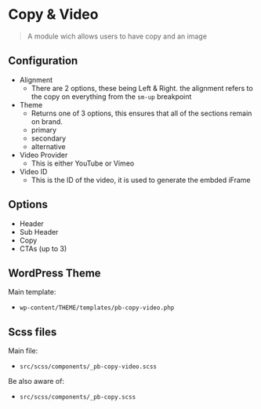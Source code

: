 # Copy & Video

> A module wich allows users to have copy and an image

## Configuration 
- Alignment
	- There are 2 options, these being Left & Right. the alignment refers to the copy on everything from the ```sm-up``` breakpoint
- Theme
	- Returns one of 3 options, this ensures that all of the sections remain on brand.
	- primary
	- secondary
	- alternative
- Video Provider
	- This is either YouTube or Vimeo
- Video ID
	- This is the ID of the video, it is used to generate the embded iFrame

## Options
- Header
- Sub Header
- Copy
- CTAs (up to 3)

## WordPress Theme
Main template:
- ```wp-content/THEME/templates/pb-copy-video.php```

## Scss files
Main file:
- ```src/scss/components/_pb-copy-video.scss```

Be also aware of:
- ```src/scss/components/_pb-copy.scss```
